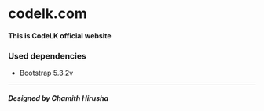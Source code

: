 # codelk.com

#### This is CodeLK official website

### Used dependencies

- Bootstrap 5.3.2v

---

##### Designed by Chamith Hirusha
